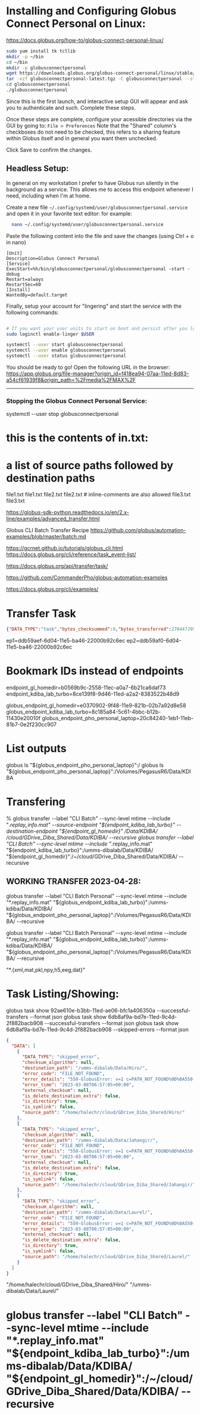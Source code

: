 # Installing and Configuring Globus Connect Personal on Linux:

https://docs.globus.org/how-to/globus-connect-personal-linux/
```bash
sudo yum install tk tcllib
mkdir -p ~/bin
cd ~/bin
mkdir -p globusconnectpersonal
wget https://downloads.globus.org/globus-connect-personal/linux/stable/globusconnectpersonal-latest.tgz
tar -xzf globusconnectpersonal-latest.tgz -C globusconnectpersonal --strip-components=1
cd globusconnectpersonal
./globusconnectpersonal
```
Since this is the first launch, and interactive setup GUI will appear and ask you to authenticate and such. Complete these steps.

Once these steps are complete, configure your acessible directories via the GUI by going to:
  `File > Preferences`
Note that the "Shared" column's checkboxes do not need to be checked, this refers to a sharing feature within Globus itself and in general you want them unchecked.

Click Save to confirm the changes.


## Headless Setup:

In general on my workstation I prefer to have Globus run silently in the background as a service. This allows me to access this endpoint whenever I need, including when I'm at home.

Create a new file `~/.config/systemd/user/globusconnectpersonal.service` and open it in your favorite text editor:
for example:
```bash
  nano ~/.config/systemd/user/globusconnectpersonal.service
```
Paste the following content into the file and save the changes (using Ctrl + o in nano)
```
[Unit]
Description=Globus Connect Personal
[Service]
ExecStart=%h/bin/globusconnectpersonal/globusconnectpersonal -start -debug
Restart=always
RestartSec=60
[Install]
WantedBy=default.target
```

Finally, setup your account for "lingering" and start the service with the following commands:
```bash

# If you want your user units to start on boot and persist after you logout, enable "lingering" for your user:
sudo loginctl enable-linger $USER

systemctl --user start globusconnectpersonal
systemctl --user enable globusconnectpersonal
systemctl --user status globusconnectpersonal

```

You should be ready to go! Open the following URL in the browser:
  https://app.globus.org/file-manager?origin_id=f418ea94-07aa-11ed-8d83-a54cf61939f8&origin_path=%2Fmedia%2FMAX%2F



-----


### Stopping the Globus Connect Personal Service:
systemctl --user stop globusconnectpersonal




# this is the contents of in.txt:
# a list of source paths followed by destination paths

file1.txt file1.txt
file2.txt file2.txt # inline-comments are also allowed
file3.txt file3.txt



https://globus-sdk-python.readthedocs.io/en/2.x-line/examples/advanced_transfer.html

Globus CLI Batch Transfer Recipe
https://github.com/globus/automation-examples/blob/master/batch.md


https://gcrnet.github.io/tutorials/globus_cli.html
https://docs.globus.org/cli/reference/task_event-list/

https://docs.globus.org/api/transfer/task/

https://github.com/CommanderPho/globus-automation-examples

https://docs.globus.org/cli/examples/


# Transfer Task
```json
{"DATA_TYPE":"task","bytes_checksummed":0,"bytes_transferred":27044729514076,"command":"API 0.10","deadline":"2023-03-12T15:22:22.000Z","delete_destination_extra":false,"destination_endpoint":"u_gjz3ny5efnehvgt65z3lxdqd74#b82d3b90-7b07-11ed-b303-55098fa75e99","destination_endpoint_display_name":"UMich ARC Non-Sensitive Data Den Volume Collection","destination_endpoint_id":"ab65757f-00f5-4e5b-aa21-133187732a01","directories":31722,"duration_at_last_fetch":1204297617,"effective_bytes_per_second":22456844,"encrypt_data":false,"fail_on_quota_errors":true,"faults":2083,"files":151957,"files_skipped":55510,"files_transferred":25295,"history_deleted":false,"is_delete":false,"is_paused":false,"is_transfer":true,"label":"Timer GDriveMount2DataDenData, run 1","nice_status":"UNKNOWN","nice_status_expires_in":-1,"nice_status_short_description":"unknown error","owner_id":"a3d80fc3-63c9-490c-9b9d-e5941faf1027","preserve_timestamp":false,"request_time":"2023-02-23T20:49:36.000Z","skip_source_errors":true,"source_endpoint":"u_upma7q3dzfeqzg454wkb7lyqe4#f418ea94-07aa-11ed-8d83-a54cf61939f8","source_endpoint_display_name":"Diba Lab Workstation 2022","source_endpoint_id":"f418ea94-07aa-11ed-8d83-a54cf61939f8","status":"ACTIVE","sync_level":0,"task_id":"92ae610e-b3bb-11ed-ae06-bfc1a406350a","type":"TRANSFER","username":"u_upma7q3dzfeqzg454wkb7lyqe4","verify_checksum":true}
```

ep1=ddb59aef-6d04-11e5-ba46-22000b92c6ec
ep2=ddb59af0-6d04-11e5-ba46-22000b92c6ec

# Bookmark IDs instead of endpoints
endpoint_gl_homedir=b0569b9c-2558-11ec-a0a7-6b21ca6daf73
endpoint_kdiba_lab_turbo=8ce139f8-9d46-11ed-a2a2-8383522b48d9

globus_endpoint_gl_homedir=e0370902-9f48-11e9-821b-02b7a92d8e58
globus_endpoint_kdiba_lab_turbo=8c185a84-5c61-4bbc-b12b-11430e20010f
globus_endpoint_pho_personal_laptop=20c84240-1eb1-11eb-81b7-0e2f230cc907



# List outputs
globus ls "${globus_endpoint_pho_personal_laptop}":/
globus ls "${globus_endpoint_pho_personal_laptop}":/Volumes/PegasusR6/Data/KDIBA


<!-- globus ls "${globus_endpoint_pho_personal_laptop_pegasusR6}":/ -->

# Transfering
% globus transfer --label "CLI Batch" --sync-level mtime --include "*.replay_info.mat" --source-endpoint "${endpoint_kdiba_lab_turbo}" --destination-endpoint "${endpoint_gl_homedir}" /Data/KDIBA/ /cloud/GDrive_Diba_Shared/Data/KDIBA/ --recursive 
globus transfer --label "CLI Batch" --sync-level mtime --include "*.replay_info.mat" "${endpoint_kdiba_lab_turbo}":/umms-dibalab/Data/KDIBA/ "${endpoint_gl_homedir}":/~/cloud/GDrive_Diba_Shared/Data/KDIBA/ --recursive 



## WORKING TRANSFER 2023-04-28:
globus transfer --label "CLI Batch Personal" --sync-level mtime --include "*.replay_info.mat" "${globus_endpoint_kdiba_lab_turbo}":/umms-kdiba/Data/KDIBA/ "${globus_endpoint_pho_personal_laptop}":/Volumes/PegasusR6/Data/KDIBA/ --recursive 


globus transfer --label "CLI Batch Personal" --sync-level mtime --include "*.replay_info.mat" "${globus_endpoint_kdiba_lab_turbo}":/umms-kdiba/Data/KDIBA/ "${globus_endpoint_pho_personal_laptop}":/Volumes/PegasusR6/Data/KDIBA/ --recursive 


"*.{xml,mat,pkl,npy,h5,eeg,dat}"





# Task Listing/Showing:
globus task show 92ae610e-b3bb-11ed-ae06-bfc1a406350a --successful-transfers --format json
globus task show 6db8af9a-bd7e-11ed-9c4d-2f882bacb908 --successful-transfers --format json
globus task show 6db8af9a-bd7e-11ed-9c4d-2f882bacb908 --skipped-errors --format json
```json
{
  "DATA": [
    {
      "DATA_TYPE": "skipped_error",
      "checksum_algorithm": null,
      "destination_path": "/umms-dibalab/Data/Hiro/",
      "error_code": "FILE_NOT_FOUND",
      "error_details": "550-GlobusError: v=1 c=PATH_NOT_FOUND%0D%0A550-GridFTP-Errno: 2%0D%0A550-GridFTP-Reason: System error in stat%0D%0A550-GridFTP-Error-String: No such file or directory%0D%0A550 End.%0D%0A",
      "error_time": "2023-03-08T06:57:05+00:00",
      "external_checksum": null,
      "is_delete_destination_extra": false,
      "is_directory": true,
      "is_symlink": false,
      "source_path": "/home/halechr/cloud/GDrive_Diba_Shared/Hiro/"
    },
    {
      "DATA_TYPE": "skipped_error",
      "checksum_algorithm": null,
      "destination_path": "/umms-dibalab/Data/Jahangir/",
      "error_code": "FILE_NOT_FOUND",
      "error_details": "550-GlobusError: v=1 c=PATH_NOT_FOUND%0D%0A550-GridFTP-Errno: 2%0D%0A550-GridFTP-Reason: System error in stat%0D%0A550-GridFTP-Error-String: No such file or directory%0D%0A550 End.%0D%0A",
      "error_time": "2023-03-08T06:57:05+00:00",
      "external_checksum": null,
      "is_delete_destination_extra": false,
      "is_directory": true,
      "is_symlink": false,
      "source_path": "/home/halechr/cloud/GDrive_Diba_Shared/Jahangir/"
    },
    {
      "DATA_TYPE": "skipped_error",
      "checksum_algorithm": null,
      "destination_path": "/umms-dibalab/Data/Laurel/",
      "error_code": "FILE_NOT_FOUND",
      "error_details": "550-GlobusError: v=1 c=PATH_NOT_FOUND%0D%0A550-GridFTP-Errno: 2%0D%0A550-GridFTP-Reason: System error in stat%0D%0A550-GridFTP-Error-String: No such file or directory%0D%0A550 End.%0D%0A",
      "error_time": "2023-03-08T06:57:05+00:00",
      "external_checksum": null,
      "is_delete_destination_extra": false,
      "is_directory": true,
      "is_symlink": false,
      "source_path": "/home/halechr/cloud/GDrive_Diba_Shared/Laurel/"
    }
  ]
}
```



"/home/halechr/cloud/GDrive_Diba_Shared/Hiro/"
"/umms-dibalab/Data/Laurel/"


# globus transfer --label "CLI Batch" --sync-level mtime --include "*.replay_info.mat" "${endpoint_kdiba_lab_turbo}":/umms-dibalab/Data/KDIBA/ "${endpoint_gl_homedir}":/~/cloud/GDrive_Diba_Shared/Data/KDIBA/ --recursive
